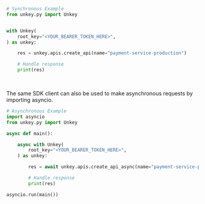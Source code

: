 <!-- Start SDK Example Usage [usage] -->
```python
# Synchronous Example
from unkey.py import Unkey


with Unkey(
    root_key="<YOUR_BEARER_TOKEN_HERE>",
) as unkey:

    res = unkey.apis.create_api(name="payment-service-production")

    # Handle response
    print(res)
```

</br>

The same SDK client can also be used to make asynchronous requests by importing asyncio.

```python
# Asynchronous Example
import asyncio
from unkey.py import Unkey

async def main():

    async with Unkey(
        root_key="<YOUR_BEARER_TOKEN_HERE>",
    ) as unkey:

        res = await unkey.apis.create_api_async(name="payment-service-production")

        # Handle response
        print(res)

asyncio.run(main())
```
<!-- End SDK Example Usage [usage] -->